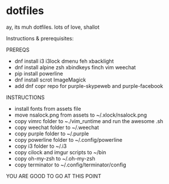 # dotfiles
ay, its muh dotfiles. lots of love, shallot

Instructions & prerequisites:

PREREQS
- dnf install i3 i3lock dmenu feh xbacklight
- dnf install alpine zsh xbindkeys finch vim weechat
- pip install powerline
- dnf install scrot ImageMagick
- add dnf copr repo for purple-skypeweb and purple-facebook

INSTRUCTIONS
- install fonts from assets file
- move nsalock.png from assets to ~/.xlock/nsalock.png
- copy vimrc folder to ~./vim_runtime and run the awesome .sh
- copy weechat folder to ~/.weechat
- copy purple folder to ~/.purple
- copy powerline folder to ~/.config/powerline
- copy i3 folder to ~/.i3
- copy cilock and imgur scripts to ~/bin
- copy oh-my-zsh to ~/.oh-my-zsh
- copy terminator to ~/.config/terminator/config

YOU ARE GOOD TO GO AT THIS POINT
